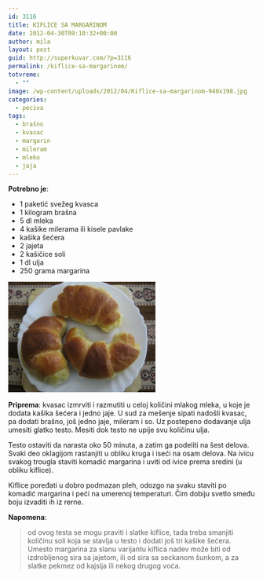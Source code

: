 ```yaml
---
id: 3116
title: KIFLICE SA MARGARINOM
date: 2012-04-30T09:10:32+00:00
author: mila
layout: post
guid: http://superkuvar.com/?p=3116
permalink: /kiflice-sa-margarinom/
totvreme:
  - ""
image: /wp-content/uploads/2012/04/Kiflice-sa-margarinom-940x198.jpg
categories:
  - peciva
tags:
  - brašno
  - kvasac
  - margarin
  - mileram
  - mleko
  - jaja
---
```

**Potrebno je**:

  * 1 paketić svežeg kvasca
  * 1 kilogram brašna
  * 5 dl mleka
  * 4 kašike milerama ili kisele pavlake
  * kašika šećera
  * 2 jajeta
  * 2 kašičice soli
  * 1 dl ulja
  * 250 grama margarina

<img class="alignnone size-medium wp-image-3117" title="Kiflice sa margarinom" src="/wp-content/uploads/2012/04/Kiflice-sa-margarinom-300x225.jpg" alt="" width="300" height="225" /> 

**Priprema**: kvasac izmrviti i razmutiti u celoj količini mlakog mleka, u koje je dodata kašika šećera i jedno jaje. U sud za mešenje sipati nadošli kvasac, pa dodati brašno, još jedno jaje, mileram i so. Uz postepeno dodavanje ulja umesiti glatko testo. Mesiti dok testo ne upije svu količinu ulja.

Testo ostaviti da narasta oko 50 minuta, a zatim ga podeliti na šest delova. Svaki deo oklagijom rastanjiti u obliku kruga i iseći na osam delova. Na ivicu svakog trougla staviti komadić margarina i uviti od ivice prema sredini (u obliku kiflice).

Kiflice poređati u dobro podmazan pleh, odozgo na svaku staviti po komadić margarina i peći na umerenoj temperaturi. Čim dobiju svetlo smeđu boju izvaditi ih iz rerne.

**Napomena**: 
> od ovog testa se mogu praviti i slatke kiflice, tada treba smanjiti količinu soli koja se stavlja u testo i dodati još tri kašike šećera. Umesto margarina za slanu varijantu kiflica nadev može biti od izdrobljenog sira sa jajetom, ili od sira sa seckanom šunkom, a za slatke pekmez od kajsija ili nekog drugog voća.